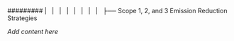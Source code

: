######### |   |   |   |   |   |   |   |   ├── Scope 1, 2, and 3 Emission Reduction Strategies

*Add content here*